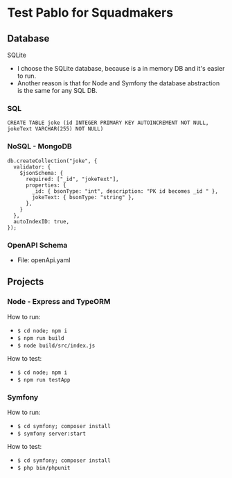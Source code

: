 # Test Pablo for Squadmakers

## Database

SQLite

- I choose the SQLite database, because is a in memory DB and it's easier to run.
- Another reason is that for Node and Symfony the database abstraction is the same for any SQL DB.

### SQL

```
CREATE TABLE joke (id INTEGER PRIMARY KEY AUTOINCREMENT NOT NULL, jokeText VARCHAR(255) NOT NULL)
```

### NoSQL - MongoDB

```
db.createCollection("joke", {
  validator: {
    $jsonSchema: {
      required: ["_id", "jokeText"],
      properties: {
        _id: { bsonType: "int", description: "PK id becomes _id " },
        jokeText: { bsonType: "string" },
      },
    }
  },
  autoIndexID: true,
});

```

### OpenAPI Schema

- File: openApi.yaml

## Projects

### Node - Express and TypeORM

How to run:

- `$ cd node; npm i`
- `$ npm run build`
- `$ node build/src/index.js`

How to test:

- `$ cd node; npm i`
- `$ npm run testApp`

### Symfony

How to run:

- `$ cd symfony; composer install`
- `$ symfony server:start `

How to test:

- `$ cd symfony; composer install`
- `$ php bin/phpunit`
